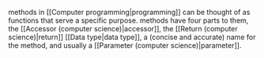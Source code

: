 methods in [[Computer programming|programming]] can be thought of as functions that serve a specific purpose. methods have four parts to them, the [[Accessor (computer science)|accessor]], the [[Return (computer science)|return]] [[Data type|data type]], a (concise and accurate) name for the method, and usually a [[Parameter (computer science)|parameter]]. 